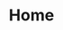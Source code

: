 ---
title: Home
content:
  items: '@self.modular'
  order:
    custom:
      - _hero
      - _features
      - _services1
      - _services2
      - _services3
      - _blogfeed
      - _testmonials
---